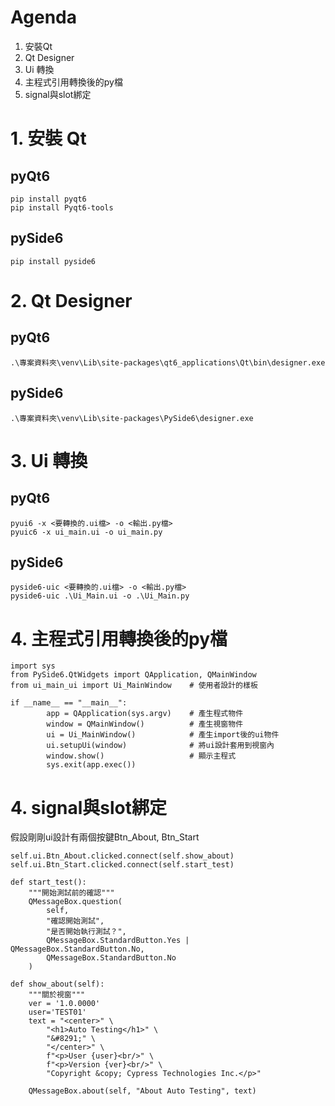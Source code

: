 # Agenda
1. 安裝Qt
2. Qt Designer
3. Ui 轉換
4. 主程式引用轉換後的py檔
5. signal與slot綁定

# 1. 安裝 Qt
## pyQt6
```python=
pip install pyqt6
pip install Pyqt6-tools
```
## pySide6
```
pip install pyside6
```

# 2. Qt Designer
## pyQt6
```
.\專案資料夾\venv\Lib\site-packages\qt6_applications\Qt\bin\designer.exe
```
## pySide6
```
.\專案資料夾\venv\Lib\site-packages\PySide6\designer.exe
```

# 3. Ui 轉換
## pyQt6
```
pyui6 -x <要轉換的.ui檔> -o <輸出.py檔>
pyuic6 -x ui_main.ui -o ui_main.py 
```

## pySide6
```
pyside6-uic <要轉換的.ui檔> -o <輸出.py檔>
pyside6-uic .\Ui_Main.ui -o .\Ui_Main.py
```

# 4. 主程式引用轉換後的py檔
```python=
import sys
from PySide6.QtWidgets import QApplication, QMainWindow
from ui_main_ui import Ui_MainWindow    # 使用者設計的樣板

if __name__ == "__main__":
        app = QApplication(sys.argv)    # 產生程式物件
        window = QMainWindow()          # 產生視窗物件
        ui = Ui_MainWindow()            # 產生import後的ui物件
        ui.setupUi(window)              # 將ui設計套用到視窗內
        window.show()                   # 顯示主程式
        sys.exit(app.exec())                      
```

# 4. signal與slot綁定
假設剛剛ui設計有兩個按鍵Btn_About, Btn_Start
```python=
self.ui.Btn_About.clicked.connect(self.show_about)
self.ui.Btn_Start.clicked.connect(self.start_test)

def start_test():
    """開始測試前的確認"""
    QMessageBox.question(
        self,
        "確認開始測試",
        "是否開始執行測試？",
        QMessageBox.StandardButton.Yes | QMessageBox.StandardButton.No,
        QMessageBox.StandardButton.No
    )
        
def show_about(self):
    """關於視窗"""
    ver = '1.0.0000'
    user='TEST01'
    text = "<center>" \
        "<h1>Auto Testing</h1>" \
        "&#8291;" \
        "</center>" \
        f"<p>User {user}<br/>" \
        f"<p>Version {ver}<br/>" \
        "Copyright &copy; Cypress Technologies Inc.</p>"
    
    QMessageBox.about(self, "About Auto Testing", text)
```